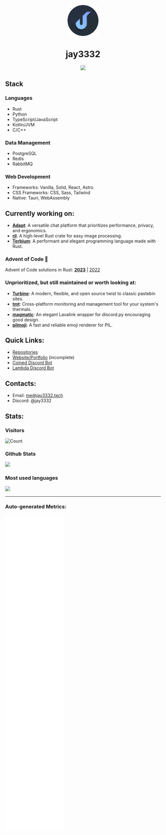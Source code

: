 <div align='center'><img
	src='https://github.com/jay3332/jay3332/blob/main/jay3332_circle.png?raw=true' height=100>
<h1 align='center'>
	 jay3332
</h1>
<img src="https://skillicons.dev/icons?i=rust,python,ts,kotlin,cpp,postgres,redis,rabbitmq,tauri,wasm,solidjs,astro,tailwind" />
</div>

## Stack

### Languages
- Rust
- Python
- TypeScript/JavaScript
- Kotlin/JVM
- C/C++

### Data Management
- PostgreSQL
- Redis
- RabbitMQ

### Web Development
- Frameworks: Vanilla, Solid, React, Astro
- CSS Frameworks: CSS, Sass, Tailwind
- Native: Tauri, WebAssembly

## Currently working on:

- **[Adapt](https://github.com/AdaptChat)**: A versatile chat platform that prioritizes performance, privacy, and ergonomics.
- **[ril](https://github.com/jay3332/ril)**: A high-level Rust crate for easy image processing.
- **[Terbium](https://github.com/terbium-lang/terbium)**: A performant and elegant programming language made with Rust.

### Advent of Code 🎄

Advent of Code solutions in Rust:
[**2023**](https://github.com/jay3332/aoc-2023) | [2022](https://github.com/jay3332/aoc-2022)

### Unprioritized, but still maintained or worth looking at:

- **[Turbine](https://github.com/jay3332/Turbine)**: A modern, flexible, and open source twist to classic pastebin sites.
- **[tmt](https://github.com/jay3332/tmt)**: Cross-platform monitoring and management tool for your system's thermals.
- **[magmatic](https://github.com/jay3332/magmatic)**: An elegant Lavalink wrapper for discord.py encouraging good design.
- **[pilmoji](https://github.com/jay3332/pilmoji)**: A fast and reliable emoji renderer for PIL.

## Quick Links:
- [Repositories](https://github.com/jay3332?tab=repositories)
- [Website/Portfolio](https://jay3332.tech) (incomplete)
- [Coined Discord Bot](https://coined.jay3332.tech)
- [Lambda Discord Bot](https://lambda.jay3332.tech)

## Contacts:
- Email: me@jay3332.tech
- Discord: @jay3332

## Stats:

### Visitors
![Count](https://profile-counter.glitch.me/jay3332/count.svg)

</span>

<span float="center" height=200>
  <h3>Github Stats</h3>
<img src="https://github-readme-stats.vercel.app/api?username=jay3332&show_icons=true&count_private=true&title_color=d1eaff&text_color=f2f9ff&icon_color=a3b9cc&bg_color=6e7e91" float="left" />
  <h3>Most used languages</h3>
<img src="https://github-readme-stats.vercel.app/api/top-langs?username=jay3332&show_icons=true&title_color=d1eaff&text_color=f2f9ff&icon_color=a3b9cc&bg_color=475159" float="right" />
</span>

---

### Auto-generated Metrics:
![Metrics](https://github.com/jay3332/jay3332/blob/main/github-metrics.svg)
